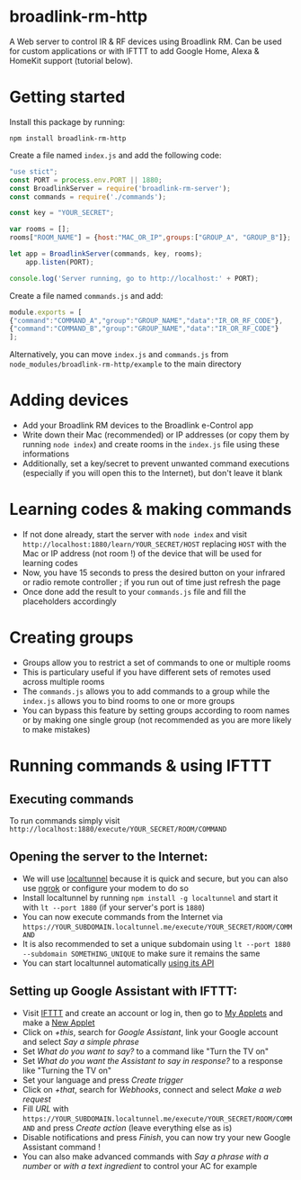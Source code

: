 # broadlink-rm-http
A Web server to control IR & RF devices using Broadlink RM. Can be used for custom applications or with IFTTT to add Google Home, Alexa & HomeKit support (tutorial below).

# Getting started

Install this package by running:
```
npm install broadlink-rm-http
```

Create a file named ```index.js``` and add the following code:
```js
"use stict";
const PORT = process.env.PORT || 1880;
const BroadlinkServer = require('broadlink-rm-server');
const commands = require('./commands');

const key = "YOUR_SECRET";

var rooms = [];
rooms["ROOM_NAME"] = {host:"MAC_OR_IP",groups:["GROUP_A", "GROUP_B"]};

let app = BroadlinkServer(commands, key, rooms);
    app.listen(PORT);

console.log('Server running, go to http://localhost:' + PORT);
```

Create a file named ```commands.js``` and add:
```js
module.exports = [
{"command":"COMMAND_A","group":"GROUP_NAME","data":"IR_OR_RF_CODE"},
{"command":"COMMAND_B","group":"GROUP_NAME","data":"IR_OR_RF_CODE"}
];
```
Alternatively, you can move ```index.js``` and ```commands.js``` from ```node_modules/broadlink-rm-http/example``` to the main directory

# Adding devices

- Add your Broadlink RM devices to the Broadlink e-Control app
- Write down their Mac (recommended) or IP addresses (or copy them by running ```node index```) and create rooms in the ```index.js``` file using these informations
- Additionally, set a key/secret to prevent unwanted command executions (especially if you will open this to the Internet), but don't leave it blank

# Learning codes & making commands

- If not done already, start the server with ```node index``` and visit ```http://localhost:1880/learn/YOUR_SECRET/HOST``` replacing ```HOST``` with the Mac or IP address (not room !) of the device that will be used for learning codes
- Now, you have 15 seconds to press the desired button on your infrared or radio remote controller ; if you run out of time just refresh the page
- Once done add the result to your ```commands.js``` file and fill the placeholders accordingly

# Creating groups

- Groups allow you to restrict a set of commands to one or multiple rooms
- This is particulary useful if you have different sets of remotes used across multiple rooms
- The ```commands.js``` allows you to add commands to a group while the ```index.js``` allows you to bind rooms to one or more groups
- You can bypass this feature by setting groups according to room names or by making one single group (not recommended as you are more likely to make mistakes)

# Running commands & using IFTTT

## Executing commands
To run commands simply visit ```http://localhost:1880/execute/YOUR_SECRET/ROOM/COMMAND```

## Opening the server to the Internet:
- We will use [localtunnel](https://localtunnel.me) because it is quick and secure, but you can also use [ngrok](https://ngrok.com) or configure your modem to do so
- Install localtunnel by running ```npm install -g localtunnel``` and start it with ```lt --port 1880``` (if your server's port is ```1880```)
- You can now execute commands from the Internet via ```https://YOUR_SUBDOMAIN.localtunnel.me/execute/YOUR_SECRET/ROOM/COMMAND```
- It is also recommended to set a unique subdomain using ```lt --port 1880 --subdomain SOMETHING_UNIQUE``` to make sure it remains the same
- You can start localtunnel automatically [using its API](https://github.com/localtunnel/localtunnel#api)

## Setting up Google Assistant with IFTTT:
- Visit [IFTTT](https://ifttt.com) and create an account or log in, then go to [My Applets](https://ifttt.com/my_applets) and make a [New Applet](https://ifttt.com/create)
- Click on *+this*, search for *Google Assistant*, link your Google account and select *Say a simple phrase*
- Set *What do you want to say?* to a command like "Turn the TV on"
- Set *What do you want the Assistant to say in response?* to a response like "Turning the TV on"
- Set your language and press *Create trigger*
- Click on *+that*, search for *Webhooks*, connect and select *Make a web request*
- Fill *URL* with ```https://YOUR_SUBDOMAIN.localtunnel.me/execute/YOUR_SECRET/ROOM/COMMAND``` and press *Create action* (leave everything else as is)
- Disable notifications and press *Finish*, you can now try your new Google Assistant command !
- You can also make advanced commands with *Say a phrase with a number* or *with a text ingredient* to control your AC for example